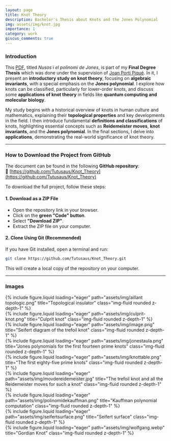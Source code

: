 ```yaml
---
layout: page
title: Knot Theory
description: Bachelor's Thesis about Knots and the Jones Polynomial
img: assets/img/knot.jpg
importance: 1
category: work
giscus_comments: true
---
```


### **Introduction**
This [PDF](http://tutusaus.github.io/assets/pdf/KnotsandtheJonesPolynomial.pdf), titled *Nusos i el polinomi de Jones*, is part of my **Final Degree Thesis** which was done under the supervision of [Joan Porti Piqué](https://tutusaus.github.io/people/). In it, I present an **introductory study on knot theory**, focusing on **algebraic invariants**, with a special emphasis on the **Jones polynomial**. I explore how knots can be classified, particularly for lower-order knots, and discuss some **applications of knot theory** in fields like **quantum computing and molecular biology**.  

My study begins with a historical overview of knots in human culture and mathematics, explaining their **topological properties** and key developments in the field. I then introduce fundamental **definitions and classifications** of knots, highlighting essential concepts such as **Reidemeister moves**, **knot invariants**, and the **Jones polynomial**. In the final sections, I delve into **applications**, demonstrating the real-world significance of knot theory.

---

### **How to Download the Project from GitHub**
The document can be found in the following **GitHub repository**:  
🔗 [https://github.com/Tutusaus/Knot_Theory](https://github.com/Tutusaus/Knot_Theory)

To download the full project, follow these steps:

#### **1. Download as a ZIP File**
- Open the repository link in your browser.
- Click on the **green "Code" button**.
- Select **"Download ZIP"**.
- Extract the ZIP file on your computer.

#### **2. Clone Using Git (Recommended)**
If you have Git installed, open a terminal and run:

```bash
git clone https://github.com/Tutusaus/Knot_Theory.git
```

This will create a local copy of the repository on your computer.

---

### Images
<div class="row">
    <div class="col-sm mt-3 mt-md-0">
        {% include figure.liquid loading="eager" path="assets/img/aillant topologic.png" title="Topological insulator" class="img-fluid rounded z-depth-1" %}
    </div>
    <div class="col-sm mt-3 mt-md-0">
        {% include figure.liquid loading="eager" path="assets/img/culprit-knot.png" title="Culprit knot" class="img-fluid rounded z-depth-1" %}
    </div>
    <div class="col-sm mt-3 mt-md-0">
        {% include figure.liquid loading="eager" path="assets/img/image.png" title="Seifert diagram of the trefoil knot" class="img-fluid rounded z-depth-1" %}
    </div>
</div>
<div class="row">
    <div class="col-sm mt-3 mt-md-0">
        {% include figure.liquid loading="eager" path="assets/img/jonestaula.png" title="Jones polynomials for the first fourteen prime knots" class="img-fluid rounded z-depth-1" %}
    </div>
    <div class="col-sm mt-3 mt-md-0">
        {% include figure.liquid loading="eager" path="assets/img/knottable.png" title="The first eighty-five prime knots" class="img-fluid rounded z-depth-1" %}
    </div>
    <div class="col-sm mt-3 mt-md-0">
        {% include figure.liquid loading="eager" path="assets/img/movdereidemeister.jpg" title="The trefoil knot and all the Reidemeister moves for such a knot" class="img-fluid rounded z-depth-1" %}
    </div>
</div>
<div class="row">
    <div class="col-sm mt-3 mt-md-0">
        {% include figure.liquid loading="eager" path="assets/img/polinomidekauffman.png" title="Kauffman polynomial computation" class="img-fluid rounded z-depth-1" %}
    </div>
    <div class="col-sm mt-3 mt-md-0">
        {% include figure.liquid loading="eager" path="assets/img/seifertsurface.png" title="Seifert surface" class="img-fluid rounded z-depth-1" %}
    </div>
    <div class="col-sm mt-3 mt-md-0">
        {% include figure.liquid loading="eager" path="assets/img/wolfgang.webp" title="Gordian Knot" class="img-fluid rounded z-depth-1" %}
    </div>
</div>